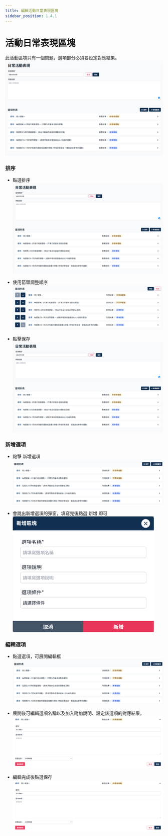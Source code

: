 ```yaml
---
title: 編輯活動日常表現區塊
sidebar_position: 1.4.1
---
```


# 活動日常表現區塊

此活動區塊只有一個問題，選項部分必須要設定對應結果。
![alt text](img/daily-block.png)

### 排序

- 點選排序
  ![alt text](img/daily-block-sort-01.png)

- 使用箭頭調整順序
  ![alt text](img/daily-block-sort-02.png)

- 點擊保存
  ![alt text](img/daily-block-sort-03.png)

### 新增選項

- 點擊 新增選項
  ![alt text](img/daily-block-add-option-01.png)

- 會跳出新增選項的彈窗，填寫完後點選 新增 即可
  ![alt text](img/daily-block-add-option-02.png)

### 編輯選項

- 點選選項，可展開編輯框
  ![alt text](img/daily-block-edit-option-01.png)

- 展開後可編輯選項名稱以及加入附加說明、設定該選項的對應結果。
  ![alt text](img/daily-block-edit-option-02.png)

- 編輯完成後點選保存
  ![alt text](img/daily-block-edit-option-03.png)
